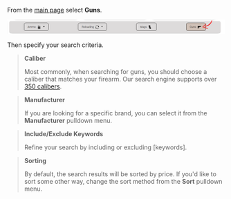 <!-- TITLE: Searching Guns -->
<!-- SUBTITLE: How to search for guns using AmmoSeek.com -->

From the [main page](https://ammoseek.com/) select **Guns**.

![Searchguns](/uploads/searchguns.png "Searchguns")

Then specify your search criteria.

> **Caliber**
> 
> Most commonly, when searching for guns, you should choose a caliber that matches your firearm. Our search engine supports over [350 calibers](http://ammoseek.com/calibers/).

> **Manufacturer**
> 
> If you are looking for a specific brand, you can select it from the **Manufacturer** pulldown menu.

> **Include/Exclude Keywords**
> 
> Refine your search by including or excluding [keywords].

> **Sorting**
> 
> By default, the search results will be sorted by price. If you'd like to sort some other way, change the sort method from the **Sort** pulldown menu.